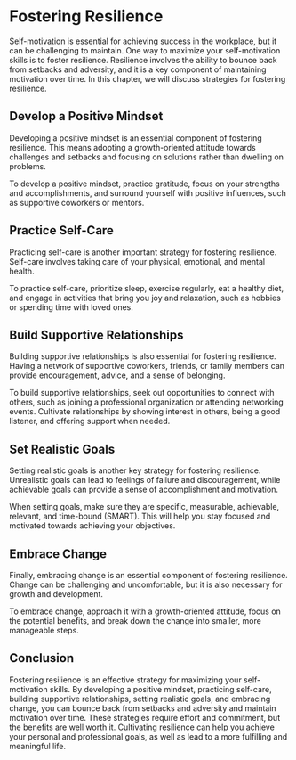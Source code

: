 Fostering Resilience
=======================================================================

Self-motivation is essential for achieving success in the workplace, but it can be challenging to maintain. One way to maximize your self-motivation skills is to foster resilience. Resilience involves the ability to bounce back from setbacks and adversity, and it is a key component of maintaining motivation over time. In this chapter, we will discuss strategies for fostering resilience.

Develop a Positive Mindset
--------------------------

Developing a positive mindset is an essential component of fostering resilience. This means adopting a growth-oriented attitude towards challenges and setbacks and focusing on solutions rather than dwelling on problems.

To develop a positive mindset, practice gratitude, focus on your strengths and accomplishments, and surround yourself with positive influences, such as supportive coworkers or mentors.

Practice Self-Care
------------------

Practicing self-care is another important strategy for fostering resilience. Self-care involves taking care of your physical, emotional, and mental health.

To practice self-care, prioritize sleep, exercise regularly, eat a healthy diet, and engage in activities that bring you joy and relaxation, such as hobbies or spending time with loved ones.

Build Supportive Relationships
------------------------------

Building supportive relationships is also essential for fostering resilience. Having a network of supportive coworkers, friends, or family members can provide encouragement, advice, and a sense of belonging.

To build supportive relationships, seek out opportunities to connect with others, such as joining a professional organization or attending networking events. Cultivate relationships by showing interest in others, being a good listener, and offering support when needed.

Set Realistic Goals
-------------------

Setting realistic goals is another key strategy for fostering resilience. Unrealistic goals can lead to feelings of failure and discouragement, while achievable goals can provide a sense of accomplishment and motivation.

When setting goals, make sure they are specific, measurable, achievable, relevant, and time-bound (SMART). This will help you stay focused and motivated towards achieving your objectives.

Embrace Change
--------------

Finally, embracing change is an essential component of fostering resilience. Change can be challenging and uncomfortable, but it is also necessary for growth and development.

To embrace change, approach it with a growth-oriented attitude, focus on the potential benefits, and break down the change into smaller, more manageable steps.

Conclusion
----------

Fostering resilience is an effective strategy for maximizing your self-motivation skills. By developing a positive mindset, practicing self-care, building supportive relationships, setting realistic goals, and embracing change, you can bounce back from setbacks and adversity and maintain motivation over time. These strategies require effort and commitment, but the benefits are well worth it. Cultivating resilience can help you achieve your personal and professional goals, as well as lead to a more fulfilling and meaningful life.
